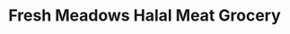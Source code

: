 ---
title: "Fresh Meadows Halal Meat Grocery"
url: /fresh-meadows/fresh-meadows-halal-meat-grocery/
shop: supermarket
---